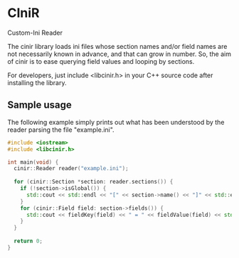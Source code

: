 # CIniR
Custom-Ini Reader

The cinir library loads ini files whose section names and/or field names are not necessarily known in advance, and that can grow in number.
So, the aim of cinir is to ease querying field values and looping by sections.

For developers, just include <libcinir.h> in your C++ source code after installing the library.

## Sample usage

The following example simply prints out what has been understood by the reader parsing the file "example.ini".

```cpp
#include <iostream>
#include <libcinir.h>

int main(void) {
  cinir::Reader reader("example.ini");
    
  for (cinir::Section *section: reader.sections()) {
    if (!section->isGlobal()) {
      std::cout << std::endl << "[" << section->name() << "]" << std::endl;
    }
    for (cinir::Field field: section->fields()) {
      std::cout << fieldKey(field) << " = " << fieldValue(field) << std::endl;
    }
  }
  
  return 0;
}
```
